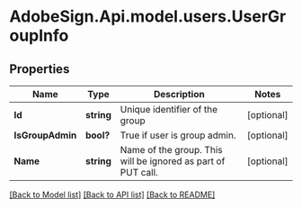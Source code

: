 # AdobeSign.Api.model.users.UserGroupInfo
## Properties

Name | Type | Description | Notes
------------ | ------------- | ------------- | -------------
**Id** | **string** | Unique identifier of the group | [optional] 
**IsGroupAdmin** | **bool?** | True if user is group admin. | [optional] 
**Name** | **string** | Name of the group. This will be ignored as part of PUT call. | [optional] 

[[Back to Model list]](../README.md#documentation-for-models) [[Back to API list]](../README.md#documentation-for-api-endpoints) [[Back to README]](../README.md)

